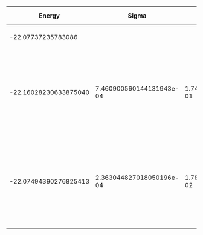 | Energy                | Sigma                    | Energy Variance          | DOF | Einf              | Method                                                       | Data Repository |
|-----------------------|--------------------------|--------------------------|-----|-------------------|--------------------------------------------------------------|-----------------|
| -22.07737235783086    |                          |                          | 13  | 8.914285714285714 | Lanczos (Quspin + Scipy)                                     |                 |
| -22.16028230633875040 | 7.460900560144131943e-04 | 1.746022380920460582e-01 | 13  | 8.914285714285715 | VMC Determinant Slater-Jastrow (RBM) Ansatz with K=0 projections (symmetric wrt translations) |                 |
| -22.07494390276825413 | 2.363044827018050196e-04 | 1.782584753629542704e-02 | 13  | 8.914285714285715 | VMC Determinant Slater-Backflow-Jastrow (RBM) Ansatz with K=0 projections (symmetric wrt translations) |                 |
